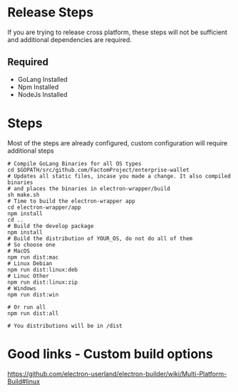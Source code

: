 # Release Steps
If you are trying to release cross platform, these steps will not be sufficient and additional dependencies are required.

## Required
 - GoLang Installed
 - Npm Installed
 - NodeJs Installed

# Steps
Most of the steps are already configured, custom configuration will require additional steps
```
# Compile GoLang Binaries for all OS types
cd $GOPATH/src/github.com/FactomProject/enterprise-wallet
# Updates all static files, incase you made a change. It also compiled binaries
# and places the binaries in electron-wrapper/build
sh make.sh
# Time to build the electron-wrapper app
cd electron-wrapper/app
npm install
cd ..
# Build the develop package
npm install
# Build the distribution of YOUR_OS, do not do all of them
# So choose one
# MacOS
npm run dist:mac
# Linux Debian
npm run dist:linux:deb
# Linuc Other
npm run dist:linux:zip
# Windows
npm run dist:win

# Or run all
npm run dist:all

# You distributions will be in /dist
```


# Good links - Custom build options
https://github.com/electron-userland/electron-builder/wiki/Multi-Platform-Build#linux
